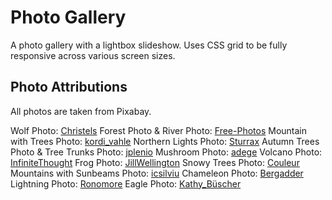 # Photo Gallery
A photo gallery with a lightbox slideshow. Uses CSS grid to be fully responsive across various screen sizes.

## Photo Attributions
All photos are taken from Pixabay. 

Wolf Photo: [Christels](https://pixabay.com/users/christels-3741991/)
Forest Photo & River Photo: [Free-Photos]( https://pixabay.com/users/free-photos-242387/)
Mountain with Trees Photo: [kordi_vahle](https://pixabay.com/users/kordi_vahle-4934524/)
Northern Lights Photo: [Sturrax](https://pixabay.com/users/sturrax-667313/)
Autumn Trees Photo & Tree Trunks Photo: [jplenio]( https://pixabay.com/users/jplenio-7645255/)
Mushroom Photo: [adege](https://pixabay.com/users/adege-4994132/)
Volcano Photo: [InfiniteThought](https://pixabay.com/users/infinitethought-5496829/)
Frog Photo: [JillWellington](https://pixabay.com/users/jillwellington-334088/)
Snowy Trees Photo: [Couleur](https://pixabay.com/users/couleur-1195798/)
Mountains with Sunbeams Photo: [icsilviu](https://pixabay.com/users/icsilviu-12753087/)
Chameleon Photo: [Bergadder](https://pixabay.com/users/bergadder-20679/)
Lightning Photo: [Ronomore](https://pixabay.com/users/ronomore-866556/)
Eagle Photo: [Kathy_Büscher](https://pixabay.com/users/kathy_b%C3%BCscher-5562794/)

